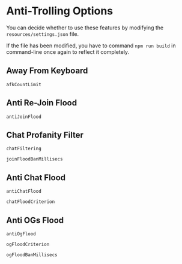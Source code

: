 # Anti-Trolling Options
You can decide whether to use these features by modifying the `resources/settings.json` file.

If the file has been modified, you have to command `npm run build` in command-line once again to reflect it completely.

## Away From Keyboard
`afkCountLimit`

## Anti Re-Join Flood
`antiJoinFlood`

## Chat Profanity Filter
`chatFiltering`

`joinFloodBanMillisecs`

## Anti Chat Flood
`antiChatFlood`

`chatFloodCriterion`

## Anti OGs Flood
`antiOgFlood`

`ogFloodCriterion`

`ogFloodBanMillisecs`
